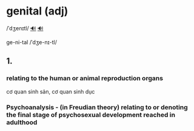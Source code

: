 # genital (adj)

/ˈdʒenɪtl/ [🔊](https://www.oxfordlearnersdictionaries.com/media/english/uk_pron/g/gen/genit/genital__gb_2.mp3) [🔊](https://www.oxfordlearnersdictionaries.com/media/english/us_pron/g/gen/genit/genital__us_1.mp3)

ge-ni-tal /ˈdʒe-nɪ-tl/

## 1.

### relating to the human or animal reproduction organs

cơ quan sinh sản, cơ quan sinh dục

### Psychoanalysis - (in Freudian theory) relating to or denoting the final stage of psychosexual development reached in adulthood